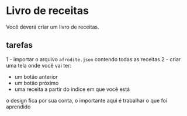 # Livro de receitas

Você deverá criar um livro de receitas.

## tarefas
1 - importar o arquivo `afrodite.json` contendo todas as receitas
2 - criar uma tela onde você vai ter:
  * um botão anterior
  * um botão próximo
  * uma receita a partir do indice em que você está

o design fica por sua conta, o importante aqui é trabalhar o que foi aprendido